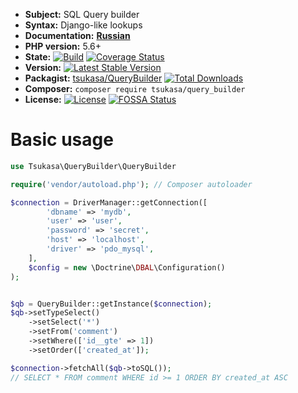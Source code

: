 

* **Subject:** SQL Query builder
* **Syntax:** Django-like lookups
* **Documentation:** **[Russian](./docs/ru/readme.md)**
* **PHP version:** 5.6+
* **State:** [![Build](https://travis-ci.org/tsukasa-mixer/QueryBuilder.svg?branch=master)](https://packagist.org/packages/tsukasa/query_builder) [![Coverage Status](https://coveralls.io/repos/github/tsukasa-mixer/QueryBuilder/badge.svg?branch=master)](https://coveralls.io/github/tsukasa-mixer/QueryBuilder?branch=master)
* **Version:** [![Latest Stable Version](https://poser.pugx.org/tsukasa/query_builder/v/stable)](https://packagist.org/packages/tsukasa/query_builder)
* **Packagist:** [tsukasa/QueryBuilder](https://packagist.org/packages/tsukasa/query_builder) [![Total Downloads](https://poser.pugx.org/tsukasa/query_builder/downloads)](https://packagist.org/packages/tsukasa/query_builder)
* **Composer:** `composer require tsukasa/query_builder`
* **License:** [![License](https://poser.pugx.org/tsukasa/query_builder/license)](https://github.com/tsukasa/query_builder) [![FOSSA Status](https://app.fossa.io/api/projects/git%2Bgithub.com%2Ftsukasa-mixer%2FQueryBuilder.svg?type=shield)](https://app.fossa.io/projects/git%2Bgithub.com%2Ftsukasa-mixer%2FQueryBuilder?ref=badge_shield)

# Basic usage

```php
use Tsukasa\QueryBuilder\QueryBuilder

require('vendor/autoload.php'); // Composer autoloader

$connection = DriverManager::getConnection([
        'dbname' => 'mydb',
        'user' => 'user',
        'password' => 'secret',
        'host' => 'localhost',
        'driver' => 'pdo_mysql',
    ], 
    $config = new \Doctrine\DBAL\Configuration()
);


$qb = QueryBuilder::getInstance($connection);
$qb->setTypeSelect()
    ->setSelect('*')
    ->setFrom('comment')
    ->setWhere(['id__gte' => 1])
    ->setOrder(['created_at']);

$connection->fetchAll($qb->toSQL());
// SELECT * FROM comment WHERE id >= 1 ORDER BY created_at ASC
```
